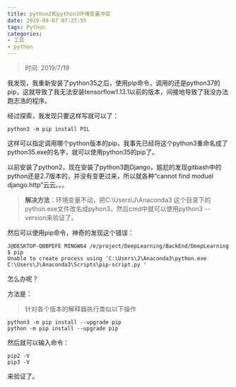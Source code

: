 ```yaml
---
title: python2和python3环境变量冲突
date: 2019-09-07 07:27:55
tags: Python
categories: 
- 工具
- python
---
```



> 时间: 2019/7/19

我发现，我重新安装了python35之后，使用pip命令，调用的还是python37的pip，这就导致了我无法安装tensorflow1.13.1以前的版本，间接地导致了我没办法跑志浩的程序。

经过探索，我发现只要这样写就可以了：
```
python3 -m pip install PIL
```
这样可以指定调用哪个python版本的pip，我事先已经将这个python3重命名成了python35.exe的名字，就可以使用python35的pip了。
<!--more-->

以前安装了python2，现在安装了python3跑Django，尴尬的发现gitbash中的python还是2.7版本的，并没有变更过来，所以就各种“cannot find moduel django.http”云云。。。

> **解决方法**：环境变量不动，把C:\Users\J\Anaconda3 这个目录下的python.exe文件改名成pyhon3，然后cmd中就可以使用python3 --version来验证了。

然后可以使用pip命令，神奇的发现这个错误：

```
J@DESKTOP-QBBPEFE MINGW64 /e/project/DeepLearning/BackEnd/DeepLearning
$ pip
Unable to create process using 'C:\Users\J\Anaconda3\python.exe C:\Users\J\Anaconda3\Scripts\pip-script.py '
```
怎么办呢？

方法是：

> 针对各个版本的解释器执行类似以下操作

```
python3 -m pip install --upgrade pip
python -m pip install --upgrade pip
```
然后就可以输入命令：
```
pip2 -V
pip3 -V
```
来验证了。